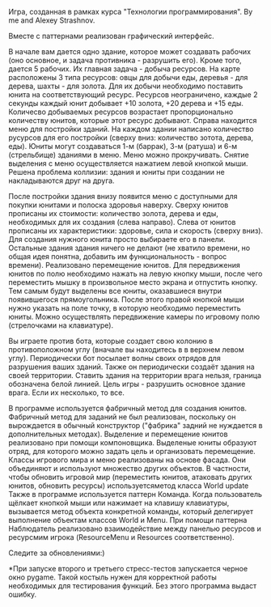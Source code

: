 Игра, созданная в рамках курса "Технологии программирования". By me and Alexey Strashnov.

Вместе с паттернами реализован графический интерфейс.

В начале вам дается одно здание, которое может создавать рабочих (оно основное, и задача противника - разрушить его). Кроме того, дается 5 рабочих. Их главная задача - добыча ресурсов. На карте расположены 3 типа ресурсов:
овцы для добычи еды, деревья - для дерева, шахты - для золота. Для их добычи необходимо поставить юнита на соответствующий ресурс. Ресурсов неограничено, каждые 2 секунды каждый юнит добывает +10 золота, +20 дерева и +15 еды.
Количесво добываемых ресурсов возрастает пропорционально количеству юнитов, которые этот ресурс добывают. Справа находится меню для постройки зданий. На каждом здании написано количество русурсов для его постройки (сверху вниз:
количество зотота, дерева, еды). Юниты могут создаваться 1-м (баррак), 3-м (ратуша) и 6-м (стрельбище) зданиями в меню. Меню можно прокручивать. Снятие выделения с меню осуществляется нажатием левой кнопкой мыши. Решена проблема коллизии: здания и юниты при 
создании не накладываются друг на друга.

После постройки здания внизу появится меню с доступными для покупки юнитами и полоска здоровья наверху. Сверху юнитов прописаны их 
стоимости: количество золота, дерева и еды, необходимых для их создания (слева направо). Слева от юнитов прописаны их характеристики: здоровье, сила и скорость (сверху вниз). Для создания нужного юнита просто выбираете его 
в панели. Остальные здания здания ничего не делают (не хватило времени, но общая идея понятна, добавить им функциональность - вопрос времени). Реализовано перемещение юнитов. Для передвижения юнитов по полю необходимо нажать 
на левую кнопку мыши, после чего переместить мышку в произвольное место экрана и отпустить кнопку. Тем самым будут выделены все юниты, оказавшиеся внутри появившегося прямоугольника. После этого правой кнопкой мыши нужно указать на поле точку, в которую необходимо переместить юниты. Можно осуществлять передвижение камеры по игровому полю (стрелочками на клавиатуре).

Вы играете против бота, которые создает свою колонию в противоположном углу (вначале вы находитесь в в верхнем левом углу). Периодически бот посылает волны своих отрядов для разрушения ваших зданий. Также он периодически создаёт здания на своей территории. Ставить здания на территории врага нельзя, граница обозначена белой линией. Цель игры - разрушить основное здание врага. Если их несколько, то все.

В программе используется фабричный метод для создания юнитов. Фабричный метод для заданий не был реализован, поскольку он вырождается в обычный конструктор ("фабрика" задний не нуждается в дополнительных методах).
Выделение и перемещение юнитов реализовано при помощи компоновщика. Выделеные юниты образуют отряд, для которого можно задать цель и организовать перемещение.
Классы игрового мира и меню реализованы на основе фасада. Они объединяют и используют множество других объектов. В частности, чтобы обновить игровой мир (переместить юнитов, атаковать других юнитов, обновить ресурсы) используетсяметод класса World update
Также в программе используется паттерн Команда. Когда пользователь щёлкает кнопкой мыши или нажимает на клавишу клавиатуры, вызывается метод объекта конкретной команды, который делегирует выполнение объектам классов World и Menu.
При помощи паттерна Наблюдатель реализовано взаимодействие между панелью ресурсов и ресурсмим игрока (ResourceMenu и Resources соответственно).

Следите за обновлениями:)

*При запуске второго и третьего стресс-тестов запускается черное окно pygame. Такой костыль нужен для корректной работы необходимых для тестирования функций. Без этого
программа выдаст ошибку.

